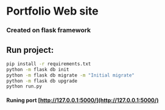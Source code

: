 # Portfolio Web site
### Created on flask framework

## Run project:
```sh
pip install -r requirements.txt
python -m flask db init
python -m flask db migrate -m "Initial migrate"
python -m flask db upgrade
python run.py
```
#### Runing port [http://127.0.0.1:5000/](http://127.0.0.1:5000/)